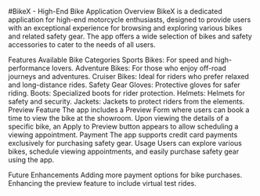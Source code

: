 #BikeX - High-End Bike Application
Overview
BikeX is a dedicated application for high-end motorcycle enthusiasts, designed to provide users with an exceptional experience for browsing and exploring various bikes and related safety gear. The app offers a wide selection of bikes and safety accessories to cater to the needs of all users.

Features
Available Bike Categories
Sports Bikes: For speed and high-performance lovers.
Adventure Bikes: For those who enjoy off-road journeys and adventures.
Cruiser Bikes: Ideal for riders who prefer relaxed and long-distance rides.
Safety Gear
Gloves: Protective gloves for safer riding.
Boots: Specialized boots for rider protection.
Helmets: Helmets for safety and security.
Jackets: Jackets to protect riders from the elements.
Preview Feature
The app includes a Preview Form where users can book a time to view the bike at the showroom.
Upon viewing the details of a specific bike, an Apply to Preview button appears to allow scheduling a viewing appointment.
Payment
The app supports credit card payments exclusively for purchasing safety gear.
Usage
Users can explore various bikes, schedule viewing appointments, and easily purchase safety gear using the app.

Future Enhancements
Adding more payment options for bike purchases.
Enhancing the preview feature to include virtual test rides.
